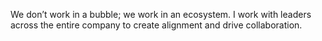 We don’t work in a bubble; we work in an ecosystem. I work with leaders across the entire company to create alignment and drive collaboration.